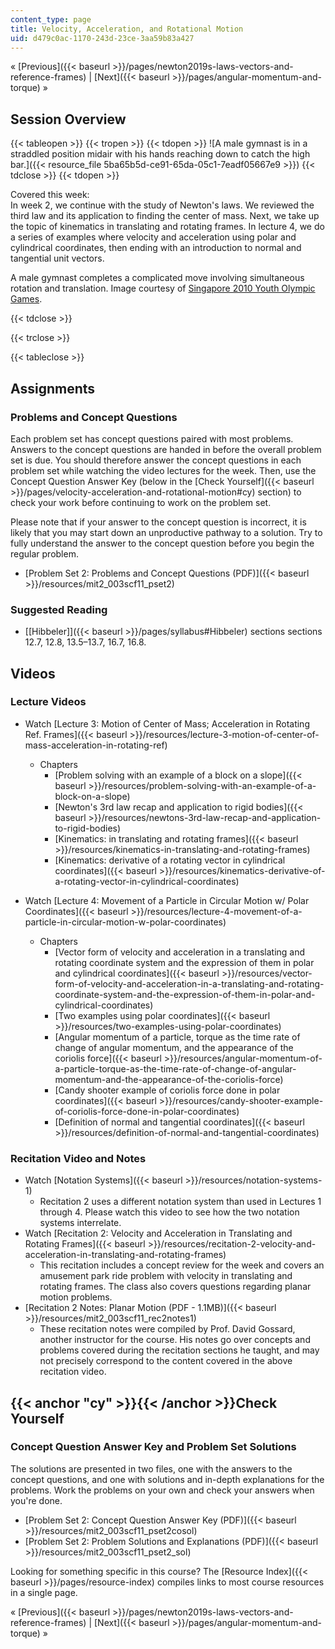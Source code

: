 ```yaml
---
content_type: page
title: Velocity, Acceleration, and Rotational Motion
uid: d479c0ac-1170-243d-23ce-3aa59b83a427
---
```


« [Previous]({{< baseurl >}}/pages/newton2019s-laws-vectors-and-reference-frames) | [Next]({{< baseurl >}}/pages/angular-momentum-and-torque) »

Session Overview
----------------

{{< tableopen >}}
{{< tropen >}}
{{< tdopen >}}
![A male gymnast is in a straddled position midair with his hands reaching down to catch the high bar.]({{< resource_file 5ba65b5d-ce91-65da-05c1-7eadf05667e9 >}})
{{< tdclose >}}
{{< tdopen >}}


Covered this week:  
In week 2, we continue with the study of Newton's laws. We reviewed the third law and its application to finding the center of mass. Next, we take up the topic of kinematics in translating and rotating frames. In lecture 4, we do a series of examples where velocity and acceleration using polar and cylindrical coordinates, then ending with an introduction to normal and tangential unit vectors.

A male gymnast completes a complicated move involving simultaneous rotation and translation. Image courtesy of [Singapore 2010 Youth Olympic Games](http://www.flickr.com/photos/singapore2010/4916726882/).


{{< tdclose >}}

{{< trclose >}}

{{< tableclose >}}

Assignments
-----------

### Problems and Concept Questions

Each problem set has concept questions paired with most problems. Answers to the concept questions are handed in before the overall problem set is due. You should therefore answer the concept questions in each problem set while watching the video lectures for the week. Then, use the Concept Question Answer Key (below in the [Check Yourself]({{< baseurl >}}/pages/velocity-acceleration-and-rotational-motion#cy) section) to check your work before continuing to work on the problem set.

Please note that if your answer to the concept question is incorrect, it is likely that you may start down an unproductive pathway to a solution. Try to fully understand the answer to the concept question before you begin the regular problem.

*   [Problem Set 2: Problems and Concept Questions (PDF)]({{< baseurl >}}/resources/mit2_003scf11_pset2)

### Suggested Reading

*   [\[Hibbeler\]]({{< baseurl >}}/pages/syllabus#Hibbeler) sections sections 12.7, 12.8, 13.5–13.7, 16.7, 16.8.

Videos
------

### Lecture Videos

*   Watch [Lecture 3: Motion of Center of Mass; Acceleration in Rotating Ref. Frames]({{< baseurl >}}/resources/lecture-3-motion-of-center-of-mass-acceleration-in-rotating-ref)
    *   Chapters
        *   [Problem solving with an example of a block on a slope]({{< baseurl >}}/resources/problem-solving-with-an-example-of-a-block-on-a-slope)
        *   [Newton's 3rd law recap and application to rigid bodies]({{< baseurl >}}/resources/newtons-3rd-law-recap-and-application-to-rigid-bodies)
        *   [Kinematics: in translating and rotating frames]({{< baseurl >}}/resources/kinematics-in-translating-and-rotating-frames)
        *   [Kinematics: derivative of a rotating vector in cylindrical coordinates]({{< baseurl >}}/resources/kinematics-derivative-of-a-rotating-vector-in-cylindrical-coordinates)

*   Watch [Lecture 4: Movement of a Particle in Circular Motion w/ Polar Coordinates]({{< baseurl >}}/resources/lecture-4-movement-of-a-particle-in-circular-motion-w-polar-coordinates)
    *   Chapters
        *   [Vector form of velocity and acceleration in a translating and rotating coordinate system and the expression of them in polar and cylindrical coordinates]({{< baseurl >}}/resources/vector-form-of-velocity-and-acceleration-in-a-translating-and-rotating-coordinate-system-and-the-expression-of-them-in-polar-and-cylindrical-coordinates)
        *   [Two examples using polar coordinates]({{< baseurl >}}/resources/two-examples-using-polar-coordinates)
        *   [Angular momentum of a particle, torque as the time rate of change of angular momentum, and the appearance of the coriolis force]({{< baseurl >}}/resources/angular-momentum-of-a-particle-torque-as-the-time-rate-of-change-of-angular-momentum-and-the-appearance-of-the-coriolis-force)
        *   [Candy shooter example of coriolis force done in polar coordinates]({{< baseurl >}}/resources/candy-shooter-example-of-coriolis-force-done-in-polar-coordinates)
        *   [Definition of normal and tangential coordinates]({{< baseurl >}}/resources/definition-of-normal-and-tangential-coordinates)

### Recitation Video and Notes

*   Watch [Notation Systems]({{< baseurl >}}/resources/notation-systems-1)
    *   Recitation 2 uses a different notation system than used in Lectures 1 through 4. Please watch this video to see how the two notation systems interrelate.
*   Watch [Recitation 2: Velocity and Acceleration in Translating and Rotating Frames]({{< baseurl >}}/resources/recitation-2-velocity-and-acceleration-in-translating-and-rotating-frames)
    *   This recitation includes a concept review for the week and covers an amusement park ride problem with velocity in translating and rotating frames. The class also covers questions regarding planar motion problems.
*   [Recitation 2 Notes: Planar Motion (PDF - 1.1MB)]({{< baseurl >}}/resources/mit2_003scf11_rec2notes1)
    *   These recitation notes were compiled by Prof. David Gossard, another instructor for the course. His notes go over concepts and problems covered during the recitation sections he taught, and may not precisely correspond to the content covered in the above recitation video.

{{< anchor "cy" >}}{{< /anchor >}}Check Yourself
------------------------------------------------

### Concept Question Answer Key and Problem Set Solutions

The solutions are presented in two files, one with the answers to the concept questions, and one with solutions and in-depth explanations for the problems. Work the problems on your own and check your answers when you're done.

*   [Problem Set 2: Concept Question Answer Key (PDF)]({{< baseurl >}}/resources/mit2_003scf11_pset2cosol)
*   [Problem Set 2: Problem Solutions and Explanations (PDF)]({{< baseurl >}}/resources/mit2_003scf11_pset2_sol)

Looking for something specific in this course? The [Resource Index]({{< baseurl >}}/pages/resource-index) compiles links to most course resources in a single page.

« [Previous]({{< baseurl >}}/pages/newton2019s-laws-vectors-and-reference-frames) | [Next]({{< baseurl >}}/pages/angular-momentum-and-torque) »